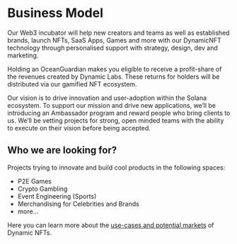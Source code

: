 # Business Model

Our Web3 incubator will help new creators and teams as well as established brands, launch NFTs, SaaS Apps, Games and more with our DynamicNFT technology through personalised support with strategy, design, dev and marketing.

Holding an OceanGuardian makes you eligible to receive a profit-share of the revenues created by Dynamic Labs. These returns for holders will be distributed via our gamified NFT ecosystem.

Our vision is to drive innovation and user-adoption within the Solana ecosystem. To support our mission and drive new applications, we’ll be introducing an Ambassador program and reward people who bring clients to us. We’ll be vetting projects for strong, open minded teams with the ability to execute on their vision before being accepted.

## Who we are looking for?

Projects trying to innovate and build cool products in the following spaces:

* P2E Games
* Crypto Gambling
* Event Engineering (Sports)
* Merchandising for Celebrities and Brands
* more...

Here you can learn more about the [use-cases and potential markets](../dynamic-nfts/potential-markets.md) of Dynamic NFTs.
